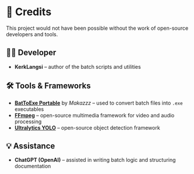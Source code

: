 # 🙌 Credits

This project would not have been possible without the work of open-source developers and tools.

## 👨‍💻 Developer

* **KerkLangsi** – author of the batch scripts and utilities

## 🛠 Tools & Frameworks

* **[BatToExe Portable](https://github.com/Makazzz/BatToExePortable)** by *Makazzz* – used to convert batch files into `.exe` executables
* **[FFmpeg](https://ffmpeg.org/)** – open-source multimedia framework for video and audio processing
* **[Ultralytics YOLO](https://github.com/ultralytics/ultralytics)** – open-source object detection framework

## 💡 Assistance

* **ChatGPT (OpenAI)** – assisted in writing batch logic and structuring documentation
